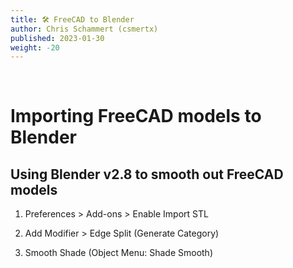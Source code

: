 ```yaml
---
title: 🛠️ FreeCAD to Blender
author: Chris Schammert (csmertx)
published: 2023-01-30
weight: -20
---
```


<br />

# Importing FreeCAD models to Blender

## Using Blender v2.8 to smooth out FreeCAD models

1. Preferences > Add-ons > Enable Import STL

2. Add Modifier > Edge Split (Generate Category)

3. Smooth Shade (Object Menu: Shade Smooth)
